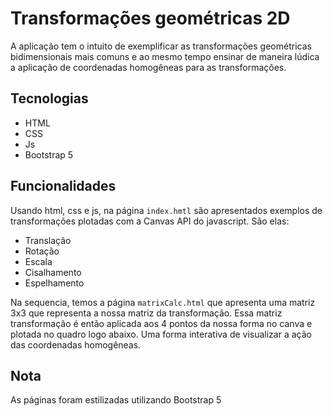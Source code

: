 # Transformações geométricas 2D

A aplicação tem o intuito de exemplificar as transformações geométricas bidimensionais mais comuns e ao mesmo tempo ensinar de maneira lúdica a aplicação de coordenadas homogêneas para as transformações.

## Tecnologias

- HTML
- CSS
- Js
- Bootstrap 5

## Funcionalidades

Usando html, css e js, na página `index.hmtl` são apresentados exemplos de transformações plotadas com a Canvas API do javascript. São elas:

- Translação
- Rotação
- Escala
- Cisalhamento
- Espelhamento

Na sequencia, temos a página `matrixCalc.html` que apresenta uma matriz 3x3 que representa a nossa matriz da transformação. Essa matriz transformação é então aplicada aos 4 pontos da nossa forma no canva e plotada no quadro logo abaixo. Uma forma interativa de visualizar a ação das coordenadas homogêneas.

## Nota

As páginas foram estilizadas utilizando Bootstrap 5
